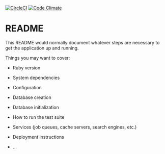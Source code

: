[![CircleCI](https://circleci.com/gh/koheisg/twitty.svg?style=svg)](https://circleci.com/gh/koheisg/twitty)
[![Code Climate](https://codeclimate.com/github/koheisg/twitty/badges/gpa.svg)](https://codeclimate.com/github/koheisg/twitty)

# README

This README would normally document whatever steps are necessary to get the
application up and running.

Things you may want to cover:

* Ruby version

* System dependencies

* Configuration

* Database creation

* Database initialization

* How to run the test suite

* Services (job queues, cache servers, search engines, etc.)

* Deployment instructions

* ...
